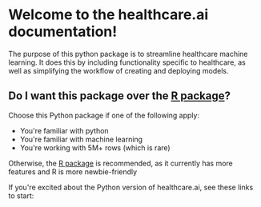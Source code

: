 # Welcome to the healthcare.ai documentation!

The purpose of this python package is to streamline healthcare machine
learning. It does this by including functionality specific to
healthcare, as well as simplifying the workflow of creating and
deploying models.

## Do I want this package over the [R package](http://healthcare.ai/r)?

Choose this Python package if one of the following apply:

-   You're familiar with python
-   You're familiar with machine learning
-   You're working with 5M+ rows (which is rare)

Otherwise, the [R package](http://healthcare.ai/r) is recommended, as it
currently has more features and R is more newbie-friendly

If you're excited about the Python version of healthcare.ai, see these
links to start:
